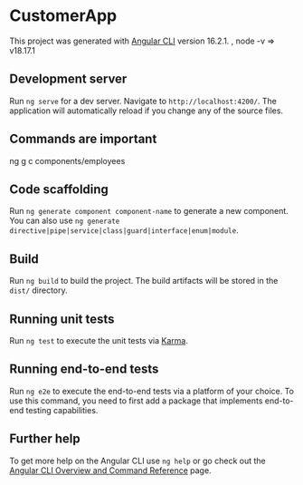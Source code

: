 # CustomerApp

This project was generated with [Angular CLI](https://github.com/angular/angular-cli) version 16.2.1. ,
node -v => v18.17.1

## Development server

Run `ng serve` for a dev server. Navigate to `http://localhost:4200/`. The application will automatically reload if you change any of the source files.

## Commands are important

ng g c components/employees

## Code scaffolding

Run `ng generate component component-name` to generate a new component. You can also use `ng generate directive|pipe|service|class|guard|interface|enum|module`.

## Build

Run `ng build` to build the project. The build artifacts will be stored in the `dist/` directory.

## Running unit tests

Run `ng test` to execute the unit tests via [Karma](https://karma-runner.github.io).

## Running end-to-end tests

Run `ng e2e` to execute the end-to-end tests via a platform of your choice. To use this command, you need to first add a package that implements end-to-end testing capabilities.

## Further help

To get more help on the Angular CLI use `ng help` or go check out the [Angular CLI Overview and Command Reference](https://angular.io/cli) page.
